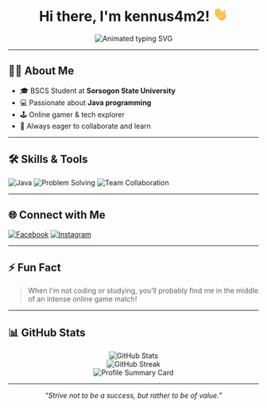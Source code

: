 <!-- Animated Header with waving hand emoji -->
<h1 align="center">
  Hi there, I'm kennus4m2! <img src="https://raw.githubusercontent.com/ABSphreak/ABSphreak/master/gifs/Hi.gif" width="30px">
</h1>

<p align="center">
  <img src="https://readme-typing-svg.demolab.com?font=Fira+Code&weight=700&size=24&pause=1000&color=1A8CD8&center=true&vCenter=true&width=435&lines=BSCS+Student+%7C+Java+Enthusiast;Online+Gamer+%7C+Tech+Explorer;Learning%2C+Coding%2C+Gaming" alt="Animated typing SVG" />
</p>

---

## 👨‍🎓 About Me

- 🎓 BSCS Student at **Sorsogon State University**
- 💻 Passionate about **Java programming**
- 🕹️ Online gamer & tech explorer
- 🤝 Always eager to collaborate and learn

---

## 🛠️ Skills & Tools

![Java](https://img.shields.io/badge/Java-ED8B00?style=for-the-badge&logo=java&logoColor=white)
![Problem Solving](https://img.shields.io/badge/Problem%20Solving-5B5B5B?style=for-the-badge)
![Team Collaboration](https://img.shields.io/badge/Team%20Collaboration-0077B6?style=for-the-badge)

---

## 🌐 Connect with Me

[![Facebook](https://img.shields.io/badge/Facebook-1877F2?style=for-the-badge&logo=facebook&logoColor=white)](YOUR_FACEBOOK_URL)
[![Instagram](https://img.shields.io/badge/Instagram-E4405F?style=for-the-badge&logo=instagram&logoColor=white)](YOUR_INSTAGRAM_URL)

---

## ⚡ Fun Fact

> When I'm not coding or studying, you’ll probably find me in the middle of an intense online game match!

---

## 📊 GitHub Stats

<p align="center">
  <img src="https://github-readme-stats.vercel.app/api?username=kennus4m2&show_icons=true&theme=tokyonight" alt="GitHub Stats" />
  <br>
  <img src="https://github-readme-streak-stats.herokuapp.com/?user=kennus4m2&theme=tokyonight" alt="GitHub Streak" />
  <br>
  <img src="https://github-profile-summary-cards.vercel.app/api/cards/profile-details?username=kennus4m2&theme=tokyonight" alt="Profile Summary Card" />
</p>

---

<!-- Footer with a quote or motto -->
<p align="center">
  <i>“Strive not to be a success, but rather to be of value.”</i>
</p>
